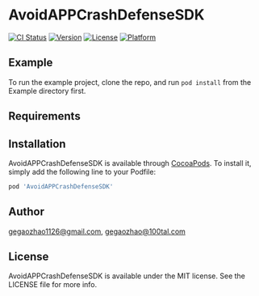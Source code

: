 # AvoidAPPCrashDefenseSDK

[![CI Status](https://img.shields.io/travis/gegaozhao1126@gmail.com/AvoidAPPCrashDefenseSDK.svg?style=flat)](https://travis-ci.org/gegaozhao1126@gmail.com/AvoidAPPCrashDefenseSDK)
[![Version](https://img.shields.io/cocoapods/v/AvoidAPPCrashDefenseSDK.svg?style=flat)](https://cocoapods.org/pods/AvoidAPPCrashDefenseSDK)
[![License](https://img.shields.io/cocoapods/l/AvoidAPPCrashDefenseSDK.svg?style=flat)](https://cocoapods.org/pods/AvoidAPPCrashDefenseSDK)
[![Platform](https://img.shields.io/cocoapods/p/AvoidAPPCrashDefenseSDK.svg?style=flat)](https://cocoapods.org/pods/AvoidAPPCrashDefenseSDK)

## Example

To run the example project, clone the repo, and run `pod install` from the Example directory first.

## Requirements

## Installation

AvoidAPPCrashDefenseSDK is available through [CocoaPods](https://cocoapods.org). To install
it, simply add the following line to your Podfile:

```ruby
pod 'AvoidAPPCrashDefenseSDK'
```

## Author

gegaozhao1126@gmail.com, gegaozhao@100tal.com

## License

AvoidAPPCrashDefenseSDK is available under the MIT license. See the LICENSE file for more info.
